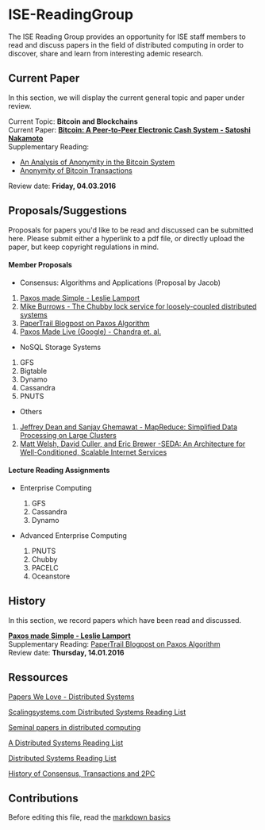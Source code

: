 # ISE-ReadingGroup
The ISE Reading Group provides an opportunity for ISE staff members to read and discuss papers in the field of distributed computing in order to  discover, share and learn from interesting ademic research.

## Current Paper 
In this section, we will display the current general topic and paper under review.

Current Topic: **Bitcoin and Blockchains**  
Current Paper: **[Bitcoin: A Peer-to-Peer Electronic Cash System - Satoshi Nakamoto](https://bitcoin.org/bitcoin.pdf)**  
Supplementary Reading:
  - [An Analysis of Anonymity in the Bitcoin System](http://arxiv.org/pdf/1107.4524.pdf)
  - [Anonymity of Bitcoin Transactions](http://www.cryptolibrary.org:8080/bitstream/handle/21/430/2013_Moser_Anonymity_of_Bitcoin_Transactions.pdf?sequence=1&isAllowed=y)

Review date: **Friday, 04.03.2016** 

## Proposals/Suggestions
Proposals for papers you'd like to be read and discussed can be submitted here.
Please submit either a hyperlink to a pdf file, or directly upload the paper, but keep copyright regulations in mind.

#### Member Proposals

 - Consensus: Algorithms and Applications (Proposal by Jacob)
  1. [Paxos made Simple - Leslie Lamport](http://research.microsoft.com/en-us/um/people/lamport/pubs/paxos-simple.pdf)
  2. [Mike Burrows - The Chubby lock service for loosely-coupled distributed systems](http://dl.acm.org/citation.cfm?id=1298487)
  3. [PaperTrail Blogpost on Paxos Algorithm](http://the-paper-trail.org/blog/consensus-protocols-paxos/)
  4. [Paxos Made Live (Google) - Chandra et. al.](http://research.google.com/archive/paxos_made_live.html)
 
 - NoSQL Storage Systems
  1. GFS
  2. Bigtable
  3. Dynamo
  4. Cassandra
  5. PNUTS
 
 - Others
  1. [Jeffrey Dean and Sanjay Ghemawat - MapReduce: Simplified Data Processing on Large Clusters](http://static.googleusercontent.com/media/research.google.com/de//archive/mapreduce-osdi04.pdf)
  2. [Matt Welsh, David Culler, and Eric Brewer -SEDA: An Architecture for Well-Conditioned, Scalable Internet Services](http://www.eecs.harvard.edu/~mdw/papers/seda-sosp01.pdf)

#### Lecture Reading Assignments

- Enterprise Computing
  1. GFS
  2. Cassandra
  3. Dynamo

- Advanced Enterprise Computing
  1. PNUTS
  2. Chubby
  3. PACELC
  4. Oceanstore

## History
In this section, we record papers which have been read and discussed.

**[Paxos made Simple - Leslie Lamport](http://research.microsoft.com/en-us/um/people/lamport/pubs/paxos-simple.pdf)**  
Supplementary Reading: [PaperTrail Blogpost on Paxos Algorithm](http://the-paper-trail.org/blog/consensus-protocols-paxos/)  
Review date: **Thursday, 14.01.2016** 

## Ressources
[Papers We Love - Distributed Systems](https://github.com/papers-we-love/papers-we-love/tree/master/distributed_systems)

[Scalingsystems.com Distributed Systems Reading List](http://scalingsystems.com/2011/09/07/reading-list-for-distributed-systems/)

[Seminal papers in distributed computing](https://www.quora.com/What-are-the-seminal-papers-in-distributed-systems-Why)

[A Distributed Systems Reading List](https://dancres.github.io/Pages/)

[Distributed Systems Reading List](http://henryr.github.io/distributed-systems-readings/)

[History of Consensus, Transactions and 2PC](http://betathoughts.blogspot.de/2007/06/brief-history-of-consensus-2pc-and.html)

## Contributions
Before editing this file, read the [markdown basics](https://help.github.com/articles/markdown-basics/)
